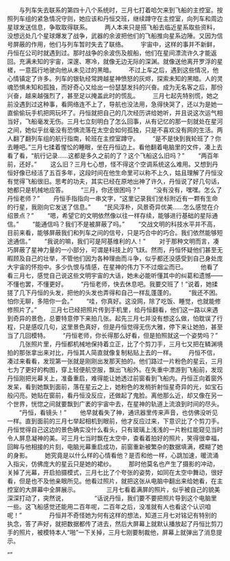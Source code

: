 　　与列车失去联系的第四十八个系统时，三月七打着哈欠来到飞船的主控室。按照列车组的紧急情况守则，她应该和丹恒交班，继续蹲守在主控室，向列车和周边星球发送信息，争取取得联系。
　　两人本来只是搭飞船去临近星系取些资料，没想远处几个星球爆发了战争，武器的余波把他们的飞船推向星系边陲。又因为信号屏蔽的作用，他们与列车暂时失去了联络。
　　宇宙中，这样的事并不新鲜，丹恒在公司时就遇到过。那时战争的余波伤及舰船，他们在星间漂流许久才能返回。充满未知的宇宙，深邃、寒冷，就像无边无际的深渊。就像送他离开罗浮的星槎，一意孤行地驶向他从未见过的黑暗。
　　不过上车之后，遇到这些情况，他心情镇定了许多。列车的银轨经常跨越星神愤怒的灰烬，探索未知的黑暗。人的灵魂恐惧未知和孤独，而好奇心又给出一份瑟瑟发抖的兴奋。成为无名客之后，那份兴奋，越来越强烈了，甚至足以掩盖此时的慌乱。
　　三月七起先特别慌，她之前没遇到过这种事，看网络连不上了，导航也没法用，急得快哭了，还以为是她一直偷偷玩手机把网玩坏了。丹恒就把自己的几次经历讲给她听，并且说这次运气相当好，飞船毫发无伤。三月七立刻明白了怎么回事，从有记忆的那一刻就处在星河之间，她似乎丝毫没有恐惧流落在太空会如何孤独，只是不喜欢没有网的生活。两人翻了翻列车组的航行指南，轮班在主控室蹲守。
　　“是不是快到我轮班了？你去睡吧。”三月七揉着惺忪的睡眼，坐在丹恒边上。看他翻着电脑里的文件，凑上去看了看，“航行记录......这都是多久之前的了？这个飞船这么旧吗？”
　　“两百年前，还好。”
　　这么旧？三月七心想，怪不得这个空调系统这么难用。又想到丹恒好像已经活了五百多年，这段时间在他生命里可以称不上久，姑且理解了丹恒没有觉得飞船很旧。思考的功夫，其实已经在原地出神了许久，丹恒说了好几句话，她都只是机械地应答。
　　“三月，你还很困吗？”
　　“没有没有，嘿嘿。怎么了丹恒老师？”
　　丹恒手指指向一串文字，“这里记录我们坐标附近有一颗有生命的行星，我刚向它发送了信息。”
　　“民风淳朴，风景奇异优美......怎么感觉在介绍景点？”
　　“嗯，希望它的文明依然像以往一样存续，能够进行基础的星际通信。”
　　“能通信吗？我们不是被屏蔽了吗。”
　　“交战文明的科技水平并不高，目前来看，能够屏蔽我们和列车之间的信号，只是巧合中的巧合。我们依然能够短途通信。”
　　“我说的嘛，我们可是阿基维利的人！”
　　对于那种文明而言，凑巧屏蔽了星神力量的一小部分，可谓是科技上的飞跃。然而，丹恒怀疑他们甚至无暇顾及自己的壮举，不管他们因为各种理由而斗争，似乎都还没感受到自己身处庞大宇宙的怀抱中。多少仇恨与情感，在星神的伟力下不过烟尘而已。
　　他看了看三月七，感觉自己说这些文明宇宙的大话，她未必能听懂其中的纠葛和遗憾——不懂也罢，不懂更好。
　　“丹恒老师，快去休息吧。我要交班了！”说着，她揉搓了几下丹恒的头发，把他的头发也弄得和自己一样乱蓬蓬的。
　　“我还不困。怕你无聊，多陪你一会。”
　　“哇，你真好。这没网，除了吃饭、睡觉，也就能修修照片了。”
　　三月七已经把照片传到手机里，给丹恒翻看，他们这一路以来遇到奇异的景色，总要特意停下来拍几张。起先三月七并没有想这么做，怕耽误了行程，只是感叹几句，这里景色真好，但是丹恒觉得无伤大雅，停下来让她拍，甚至当了几回模特。
　　“丹恒老师，你长得那么好看，但是拍照就这一个姿势吗？”
　　几张照片里，丹恒都机械地保持着立正，比了个剪刀手，三月七又把在鳞渊境拍的那张拿出来对比，丹恒其人简直就像复制粘贴上去的一样。
　　丹恒不信，凑过来看看，发现第一张就是刚刚出发那天拍的。他们路过一片粉色的星云，三月七为了更好的构图，穿上轻便航空服，飘出飞船外。在失重中漂游到飞船前，发现丹恒刚把光幕关上，准备重启，难得能让她透过前窗看到飞船内。丹恒正向着窗外发呆，看到她飘到面前，落在星云之上，她粉色的发梢折射恒星奇异的光，如宝石般闪亮。她贴在窗前，看丹恒没反应，还做起了鬼脸。离他那么近，却又像在另一个世界，恍惚之间就要飘到广袤的宇宙中去，在星神的轨道上流浪到时间的尽头。
　　“丹恒，看镜头！”
　　他早就看失了神，通讯器里传来声音，也仿佛没听见一样。直到面前的三月七举起相机到眼前，他才反应过来，下意识比了个剪刀手。丹恒觉得自己这边的景色确实没什么看头，只有玻璃上浅浅的一片粉红能窥见当时令人屏息凝神的美。可三月七当时飘在太空中，查看着拍好的照片，笑得很幸福，回眸与他相接的片刻，电脑光幕重启成功，前窗重新被繁杂的数据填满，模糊了她的身影。
　　她究竟是以什么样的心情看他？是否和他一样，心跳加速，暖流涌入指尖，仿佛庞大的星云只是她的裙纱。
　　那时他莫名也产生了摄影的冲动，关掉了光幕，开启拍摄模式，三月七比了个夸张的姿势，如同在太空中舞动，很好看，但是也不及他亲眼所见。他看过照片，就把这张从电脑中翻出来给她看，在主控室的大屏幕中全屏展示。
　　 
　　三月七看着满屏的照片，似乎被自己的貌美深深打动了，突然说，
　　
　　“话说丹恒，我们要不要把照片导到这个电脑里一些。这飞船感觉还能用二百年呢，二百年之后，没准就有人也看这个认识咱呢！”
　　
　　丹恒并不奇怪她为何有这样的想法，知道三月七对铭记有特别的执念，答了声好，就把数据都传了进去，然后大屏幕上就默认播放起了丹恒比剪刀手的照片，被模特本人“啪”一下关掉，三月七刚要制裁他，屏幕上就弹出了消息提示。

“”